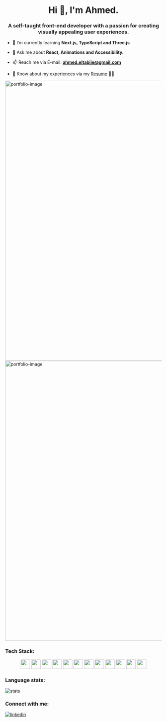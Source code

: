 <h1 align="center">Hi 👋, I'm Ahmed.</h1>
<h3 align="center">A self-taught front-end developer with a passion for creating visually appealing user experiences.</h3>

- 🌱 I’m currently learning **Next.js, TypeScript and Three.js**

- 💬 Ask me about **React, Animations and Accessibility.**

- 📫 Reach me via E-mail: **ahmed.eltabiie@gmail.com**

- 📄 Know about my experiences via my [Resume](https://drive.google.com/file/d/15y54caWKnFTTKn-xlbE3txBUbLlseOlw/view) 👨‍💻
  
<img src="https://drive.google.com/uc?id=12sCwoEGpzHzMUd93eNfUHAiQYRT77SXt" alt="portfolio-image" width="900">
<img src="https://drive.google.com/uc?id=16UIkRA7SlxXSj0YX-l5J20Ywq3aX2QYY" alt="portfolio-image" width="900">

<h3 align="left">Tech Stack:</h3>
<p align="center">
<img src="https://img.shields.io/badge/-HTML-E34F26?logo=html5&logoColor=black&labelColor=#E34F26" height="30" />
<img src="https://img.shields.io/badge/-CSS-1572B6?logo=css3&logoColor=black&labelColor=#1572B6" height="30" />
<img src="https://img.shields.io/badge/-JavaScript-F7DF1E?logo=javascript&logoColor=black&labelColor=#F7DF1E" height="30" />
<img src="https://img.shields.io/badge/-TypeScript-007ACC?logo=typescript&logoColor=black&labelColor=#007ACC" height="30" />
<img src="https://img.shields.io/badge/-React-61DAFB?logo=react&logoColor=black&labelColor=#61DAFB" height="30" />
<img src="https://img.shields.io/badge/-Next.js-000000?logo=next.js&logoColor=white&labelColor=#000000" height="30" />
<img src="https://img.shields.io/badge/-React_Query-FF4154?logo=react-query&logoColor=black&labelColor=#FF4154" height="30" />
<img src="https://img.shields.io/badge/-Styled_Components-DB7093?logo=styled-components&logoColor=black&labelColor=#DB7093" height="30" />
<img src="https://img.shields.io/badge/-Tailwind_CSS-38B2AC?logo=tailwind-css&logoColor=black&labelColor=#38B2AC" height="30" />
<img src="https://img.shields.io/badge/-Sass-CC6699?logo=sass&logoColor=black&labelColor=#CC6699" height="30" />
<img src="https://img.shields.io/badge/-Vite-646CFF?logo=vite&logoColor=black&labelColor=#646CFF" height="30" />
<img src="https://img.shields.io/badge/-Three.js-000000?logo=three.js&logoColor=white&labelColor=#000000" height="30" />
</p>

<h3 align="left">Language stats:</h3>
<p align="left">
<img align="center" src="https://github-readme-stats.vercel.app/api/top-langs?username=eltab3e&show_icons=true&theme=dark&title_color=ffffff&locale=en&layout=compact" alt="stats" />
</p>

<h3 align="left">Connect with me:</h3>
<a href="https://www.linkedin.com/in/aeltabie/" target="blank">
<img align="center" src="https://img.icons8.com/fluent/48/linkedin.png" alt="linkedin"/>
</a>
